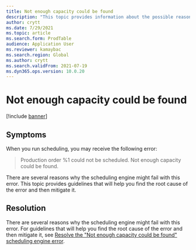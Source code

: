 ```yaml
---
title: Not enough capacity could be found
description: "This topic provides information about the possible reasons for the 'Production order %1 could not be scheduled. Not enough capacity could be found' scheduling engine error and options on how to resolve it."
author: crytt
ms.date: 7/29/2021
ms.topic: article
ms.search.form: ProdTable
audience: Application User
ms.reviewer: kamaybac
ms.search.region: Global
ms.author: crytt
ms.search.validFrom: 2021-07-19
ms.dyn365.ops.version: 10.0.20
---
```


# Not enough capacity could be found

[!include [banner](../includes/banner.md)]

## Symptoms

When you run scheduling, you may receive the following error:

> Production order %1 could not be scheduled. Not enough capacity could be found.

There are several reasons why the scheduling engine might fail with this error. This topic provides guidelines that will help you find the root cause of the error and then mitigate it.

## Resolution

There are several reasons why the scheduling engine might fail with this error. For guidelines that will help you find the root cause of the error and then mitigate it, see [Resolve the "Not enough capacity could be found" scheduling engine error](/dynamics365/supply-chain/master-planning/not-enough-capacity-error-resolution.md).
